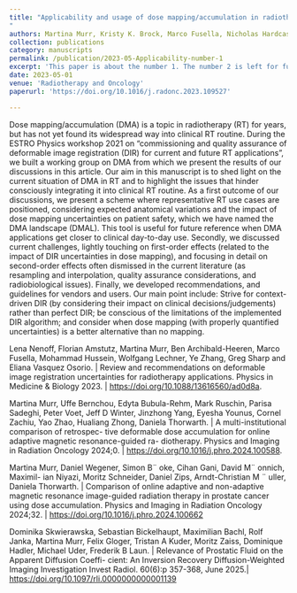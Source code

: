 ```yaml
---
title: "Applicability and usage of dose mapping/accumulation in radiotherapy.
"
authors: Martina Murr, Kristy K. Brock, Marco Fusella, Nicholas Hardcastle, Mohammad Hussein, Michael G Jameson, Isak Wahlstedt, Johnson Yuen, Jamie R McClelland*, and Eliana Vasquez Osorio*. (*Joint senior authors)
collection: publications
category: manuscripts
permalink: /publication/2023-05-Applicability-number-1
excerpt: 'This paper is about the number 1. The number 2 is left for future work.'
date: 2023-05-01
venue: 'Radiotherapy and Oncology'
paperurl: 'https://doi.org/10.1016/j.radonc.2023.109527'

---
```

Dose mapping/accumulation (DMA) is a topic in radiotherapy (RT) for years, but has not yet found its widespread way into clinical RT routine. During the ESTRO Physics workshop 2021 on “commissioning and quality assurance of deformable image registration (DIR) for current and future RT applications”, we built a working group on DMA from which we present the results of our discussions in this article. Our aim in this manuscript is to shed light on the current situation of DMA in RT and to highlight the issues that hinder consciously integrating it into clinical RT routine.
As a first outcome of our discussions, we present a scheme where representative RT use cases are positioned, considering expected anatomical variations and the impact of dose mapping uncertainties on patient safety, which we have named the DMA landscape (DMAL). This tool is useful for future reference when DMA applications get closer to clinical day-to-day use.
Secondly, we discussed current challenges, lightly touching on first-order effects (related to the impact of DIR uncertainties in dose mapping), and focusing in detail on second-order effects often dismissed in the current literature (as resampling and interpolation, quality assurance considerations, and radiobiological issues).
Finally, we developed recommendations, and guidelines for vendors and users. Our main point include: Strive for context-driven DIR (by considering their impact on clinical decisions/judgements) rather than perfect DIR; be conscious of the limitations of the implemented DIR algorithm; and consider when dose mapping (with properly quantified uncertainties) is a better alternative than no mapping.




Lena Nenoff, Florian Amstutz, Martina Murr, Ben Archibald-Heeren, Marco Fusella,
Mohammad Hussein, Wolfgang Lechner, Ye Zhang, Greg Sharp and Eliana Vasquez
Osorio. | Review and recommendations on deformable image registration uncertainties
for radiotherapy applications.
Physics in Medicine & Biology 2023. | https://doi.org/10.1088/13616560/ad0d8a.



Martina Murr, Uffe Bernchou, Edyta Bubula-Rehm, Mark Ruschin, Parisa Sadeghi,
Peter Voet, Jeff D Winter, Jinzhong Yang, Eyesha Younus, Cornel Zachiu, Yao Zhao,
Hualiang Zhong, Daniela Thorwarth. | A multi-institutional comparison of retrospec-
tive deformable dose accumulation for online adaptive magnetic resonance-guided ra-
diotherapy.
Physics and Imaging in Radiation Oncology 2024;0. | https://doi.org/10.1016/j.phro.2024.100588.



Martina Murr, Daniel Wegener, Simon B¨ oke, Cihan Gani, David M¨ onnich, Maximil-
ian Niyazi, Moritz Schneider, Daniel Zips, Arndt-Christian M ¨ uller, Daniela Thorwarth.
| Comparison of online adaptive and non-adaptive magnetic resonance image-guided
radiation therapy in prostate cancer using dose accumulation.
Physics and Imaging in Radiation Oncology 2024;32. | https://doi.org/10.1016/j.phro.2024.100662




Dominika Skwierawska, Sebastian Bickelhaupt, Maximilian Bachl, Rolf Janka,
Martina Murr, Felix Gloger, Tristan A Kuder, Moritz Zaiss, Dominique Hadler, Michael
Uder, Frederik B Laun. | Relevance of Prostatic Fluid on the Apparent Diffusion Coeffi-
cient: An Inversion Recovery Diffusion-Weighted Imaging Investigation
Invest Radiol. 60(6):p 357-368, June 2025.| https://doi.org/10.1097/rli.0000000000001139
